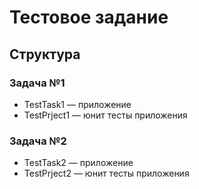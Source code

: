 # Тестовое задание

## Структура
### Задача №1
- TestTask1 — приложение
- TestPrject1 — юнит тесты приложения

### Задача №2
- TestTask2 — приложение
- TestPrject2 — юнит тесты приложения
